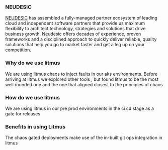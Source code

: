 ### **NEUDESIC**

[NEUDESIC](https://www.neudesic.com/) has assembled a fully-managed partner ecosystem of leading cloud and independent software partners that provide us maximum flexibility to architect technology, strategies and solutions that drive business growth. Neudesic offers decades of experience, proven frameworks and a disciplined approach to quickly deliver reliable, quality solutions that help you go to market faster and get a leg up on your competition.


### Why do we use litmus

We are using litmus chaos to inject faults in our aks environments. Before arriving at litmus we explored other tools , but found litmus to be the most well rounded one and the one that aligned closest to the principles of chaos

### How do we use litmus

We are using litmus in our pre prod environments in the ci cd stage as a gate for releases

### Benefits in using Litmus

The chaos gated deployments make use of the in-built git ops integration in litmus
